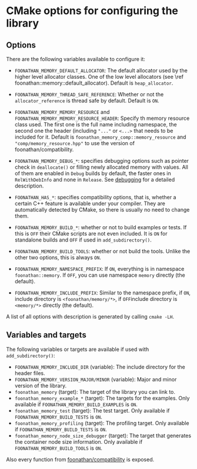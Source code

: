 # CMake options for configuring the library

## Options

There are the following variables available to configure it:

* `FOONATHAN_MEMORY_DEFAULT_ALLOCATOR`: The default allocator used by the higher level allocator classes. One of the low level allocators (see \ref foonathan::memory::default_allocator). Default is `heap_allocator`.
* `FOONATHAN_MEMORY_THREAD_SAFE_REFERENCE`: Whether or not the `allocator_reference` is thread safe by default. Default is `ON`.
* `FOONATHAN_MEMORY_MEMORY_RESOURCE` and `FOONATHAN_MEMORY_MEMORY_RESOURCE_HEADER`: Specify th memory resource class used. The first one is the full name including namespace, the second one the header (including `"..."` or `<...>` that needs to be included for it. Default is `foonathan_memory_comp::memory_resource` and `"comp/memory_resource.hpp"` to use the version of foonathan/compatibility.
* `FOONATHAN_MEMORY_DEBUG_*`: specifies debugging options such as pointer check in `deallocate()` or filling newly allocated memory with values. All of them are enabled in `Debug` builds by default, the faster ones in `RelWithDebInfo` and none in `Release`. See [debugging](md_doc_debug_error.html#debugging) for a detailed description.

* `FOONATHAN_HAS_*`: specifies compatibility options, that is, whether a certain C++ feature is available under your compiler. They are automatically detected by CMake, so there is usually no need to change them.
* `FOONATHAN_MEMORY_BUILD_*`: whether or not to build examples or tests. If this is `OFF` their CMake scripts are not even included. It is `ON` for standalone builds and `OFF` if used in `add_subdirectory()`.
* `FOONATHAN_MEMORY_BUILD_TOOLS`: whether or not build the tools. Unlike the other two options, this is always `ON`.
* `FOONATHAN_MEMORY_NAMESPACE_PREFIX`: If `ON`, everything is in namespace `foonathan::memory`. If `OFF`, you can use namespace `memory` directly (the default).
* `FOONATHAN_MEMORY_INCLUDE_PREFIX`: Similar to the namespace prefix, if `ON`, include directory is `<foonathan/memory/*>`, if `OFF`include directory is `<memory/*>` directly (the default).

A list of all options with description is generated by calling `cmake -LH`.

## Variables and targets

The following variables or targets are available if used with `add_subdirectory()`:

* `FOONATHAN_MEMORY_INCLUDE_DIR` (variable): The include directory for the header files.
* `FOONATHAN_MEMORY_VERSION_MAJOR/MINOR` (variable): Major and minor version of the library.
* `foonathan_memory` (target): The target of the library you can link to.
* `foonathan_memory_example_*` (target): The targets for the examples. Only available if `FOONATHAN_MEMORY_BUILD_EXAMPLES` is `ON`.
* `foonathan_memory_test` (target): The test target. Only available if `FOONATHAN_MEMORY_BUILD_TESTS` is `ON`.
* `foonathan_memory_profiling` (target): The profiling target. Only available if `FOONATHAN_MEMORY_BUILD_TESTS` is `ON`.
* `foonathan_memory_node_size_debugger` (target): The target that generates the container node size information. Only available if `FOONATHAN_MEMORY_BUILD_TOOLS` is `ON`.

Also every function from [foonathan/compatibility] is exposed.

[foonathan/compatibility]: https://github.com/foonathan/compatiblity
